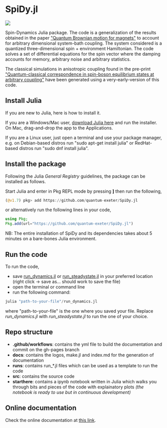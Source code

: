 # SpiDy.jl

[![](https://img.shields.io/badge/docs-dev-blue.svg)](https://quantum-exeter.github.io/SpiDy.jl/dev)

Spin-Dynamics Julia package. The code is a generalization of the results obtained in the paper <a href=https://doi.org/10.1088/1367-2630/ac4ef2>"Quantum Brownian motion for magnets"</a> to account for arbitrary dimensional system-bath coupling. The system considered is a quantized three-dimensional spin + environment Hamiltonian. The code solves a set of differential equations for the spin vector where the damping accounts for memory, arbitrary noise and arbitrary statistics.

The classical simulations in anisotropic coupling found in the pre-print <a href=https://arxiv.org/abs/2204.10874>"Quantum-classical correspondence in spin-boson equilibrium states at arbitrary coupling"</a> have been generated using a very-early-version of this code.

## Install Julia
If you are new to Julia, here is how to install it.

If you are a Windows/Mac user, <a href=https://julialang.org/downloads/>download Julia here</a> and run the installer. On Mac, drag-and-drop the app to the Applications.

If you are a Linux user, just open a terminal and use your package manager, e.g. on Debian-based distros run "sudo apt-get install julia" or RedHat-based distros run "sudo dnf install julia".

## Install the package
Following the Julia *General Registry* guidelines, the package can be installed as follows.

Start Julia and enter in Pkg REPL mode by pressing **]** then run the following,
```Julia
(@v1.7) pkg> add https://github.com/quantum-exeter/SpiDy.jl
```
or alternatively run the following lines in your code,
```Julia
using Pkg;
Pkg.add(url="https://github.com/quantum-exeter/SpiDy.jl")
```

NB: The entire installation of SpiDy and its dependencies takes about 5 minutes on a bare-bones Julia environment.

## Run the code
To run the code,
* save <a href=https://raw.githubusercontent.com/quantum-exeter/SpiDy.jl/main/runs/run_dynamics.jl>run_dynamics.jl</a> or <a href=https://raw.githubusercontent.com/quantum-exeter/SpiDy.jl/main/runs/run_steadystate.jl>run_steadystate.jl</a> in your preferred location (right click -> save as... should work to save the file)
* open the terminal or command line
* run the following command:
```Julia
julia "path-to-your-file"/run_dynamics.jl
```
where "path-to-your-file" is the one where you saved your file. Replace *run_dynamics.jl* with *run_steadystate.jl* to run the one of your choice.

## Repo structure
* **.github/workflows**: contains the yml file to build the documentation and commit on the gh-pages branch
* **docs**: contains the logos, make.jl and index.md for the generation of documentation
* **runs**: contains run_*.jl files which can be used as a template to run the code
* **src**: contains the source code
* **starthere**: contains a ipynb notebook written in Julia which walks you through bits and pieces of the code with explainatory plots *(the notebook is ready to use but in continuous development)*

## Online documentation
Check the online documentation at <a href="https://quantum-exeter.github.io/SpiDy.jl/dev/">this link</a>.